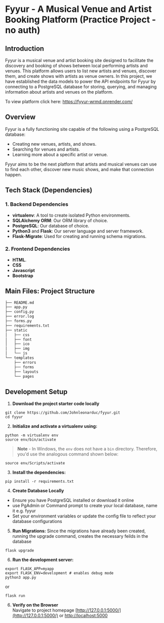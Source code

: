 # Fyyur - A Musical Venue and Artist Booking Platform (Practice Project - no auth)

## Introduction

Fyyur is a musical venue and artist booking site designed to facilitate the discovery and booking of shows between local performing artists and venues. This platform allows users to list new artists and venues, discover them, and create shows with artists as venue owners. In this project, we have established the data models to power the API endpoints for Fyyur by connecting to a PostgreSQL database for storing, querying, and managing information about artists and venues on the platform.

To view platform click here: https://fyyur-wrmd.onrender.com/
## Overview

Fyyur is a fully functioning site capable of the following using a PostgreSQL database:

- Creating new venues, artists, and shows.
- Searching for venues and artists.
- Learning more about a specific artist or venue.

Fyyur aims to be the next platform that artists and musical venues can use to find each other, discover new music shows, and make that connection happen.

## Tech Stack (Dependencies)

### 1. Backend Dependencies
- **virtualenv**: A tool to create isolated Python environments.
- **SQLAlchemy ORM**: Our ORM library of choice.
- **PostgreSQL**: Our database of choice.
- **Python3** and **Flask**: Our server language and server framework.
- **Flask-Migrate**: Used for creating and running schema migrations.

### 2. Frontend Dependencies
- **HTML**.
- **CSS**
- **Javascript** 
- **Bootstrap** 
## Main Files: Project Structure

  ```sh
  ├── README.md
  ├── app.py
  ├── config.py
  ├── error.log
  ├── forms.py
  ├── requirements.txt
  ├── static
  │   ├── css 
  │   ├── font
  │   ├── ico
  │   ├── img
  │   └── js
  └── templates
      ├── errors
      ├── forms
      ├── layouts
      └── pages
  ```
## Development Setup
1. **Download the project starter code locally**
```
git clone https://github.com/Johnleonarduc/fyyur.git
cd fyyur
```

2. **Initialize and activate a virtualenv using:**
```
python -m virtualenv env
source env/bin/activate
```
>**Note** - In Windows, the `env` does not have a `bin` directory. Therefore, you'd use the analogous command shown below:
```
source env/Scripts/activate
```

3. **Install the dependencies:**
```
pip install -r requirements.txt
```

4. **Create Database Locally**
- Ensure you have PostgreSQL installed or download it online
- use PgAdmin or Command prompt to create your local database, name it e.g. fyyur
- Set your environment variables or update the config file to reflect your database configurations

5. **Run Migrations:**
Since the migrations have already been created, running the upgrade command, creates the necessary feilds in the database
```
flask upgrade
```

6. **Run the development server:**
```
export FLASK_APP=myapp
export FLASK_ENV=development # enables debug mode
python3 app.py
```

or

```
flask run
```

6. **Verify on the Browser**<br>
Navigate to project homepage [http://127.0.0.1:5000/](http://127.0.0.1:5000/) or [http://localhost:5000](http://localhost:5000) 

